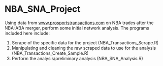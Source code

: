 # NBA_SNA_Project
Using data from www.prosportstransactions.com on NBA trades after the NBA-ABA merger, perform some initial network analysis. The programs included here include:
1. Scrape of the specific data for the project (NBA_Transactions_Scrape.R)
2. Manipulating and cleaning the raw scraped data to use for the analysis (NBA_Transactions_Create_Sample.R)
3. Perform the analysis/preliminary analysis (NBA_SNA_Analysis.R)

